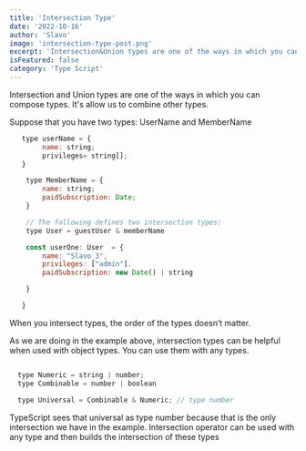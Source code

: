 ```yaml
---
title: 'Intersection Type'
date: '2022-10-16'
author: 'Slavo'
image: 'intersection-type-post.png'
excerpt: 'Intersection&Union types are one of the ways in which you can compose types...'
isFeatured: false
category: 'Type Script'
---
```



Intersection and Union types are one of the ways in which you can compose types.
It's allow us to combine other types.

Suppose that you have two types: UserName and MemberName

```js
   type userName = {
        name: string;
        privileges= string[];
   }

    type MemberName = {
        name: string;
        paidSubscription: Date;
    }

    // The following defines two intersection types:
    type User = guestUser & memberName

    const userOne: User  = {
        name: "Slavo_3",
        privileges: ["admin"].
        paidSubscription: new Date() | string 

    }

   } 
```

When you intersect types, the order of the types doesn’t matter.

As we are doing in the example above, intersection types can be helpful when used with object types. 
You can use them with any types. 

```js 

  type Numeric = string | number;
  type Combinable = number | boolean 

  type Universal = Combinable & Numeric; // type number

```

TypeScript sees that universal as type number because that is the only intersection we have in the example. 
Intersection operator can be used with any type and then builds the intersection of these types 